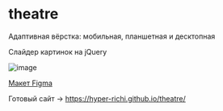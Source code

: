 # theatre

Адаптивная вёрстка: мобильная, планшетная и десктопная

Слайдер картинок на jQuery

![image](https://github.com/kamalov-eldar/theatre/blob/master/img/DemoTheatre.gif)

[Макет Figma](https://www.figma.com/file/rT0dju9hrPmvVNC9EC9GGB/Templates-%2315.-More-on-Figma.info?node-id=0%3A1)

Готовый сайт -> https://hyper-richi.github.io/theatre/
